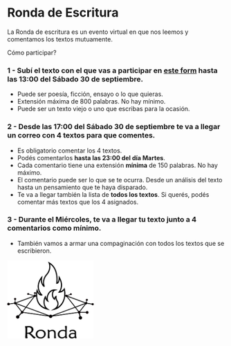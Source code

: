 # Ronda de Escritura

La Ronda de escritura es un evento virtual en que nos leemos y comentamos los textos mutuamente.

Cómo participar?

### 1 - Subí el texto con el que vas a participar en [este form](https://docs.google.com/forms/d/e/1FAIpQLSfBQSVFF_tLBaIyOuQz0EAuvLMUi-s2ynmmE2HXWmXRVCzfdA/viewform?usp=sf_link) hasta las 13:00 del Sábado 30 de septiembre.

- Puede ser poesía, ficción, ensayo o lo que quieras.
- Extensión máxima de 800 palabras. No hay mínimo.
- Puede ser un texto viejo o uno que escribas para la ocasión.

### 2 - Desde las 17:00 del Sábado 30 de septiembre te va a llegar un **correo** con **4 textos para que comentes**.

- Es obligatorio comentar los 4 textos.
- Podés comentarlos **hasta las 23:00 del día Martes**.
- Cada comentario tiene una extensión **mínima** de 150 palabras. No hay máximo.
- El comentario puede ser lo que se te ocurra. Desde un análisis del texto hasta un pensamiento que te haya disparado.
- Te va a llegar también la lista de **todos los textos**. Si querés, podés comentar más textos que los 4 asignados.

### 3 - Durante el Miércoles, te va a llegar tu texto junto a 4 comentarios como mínimo.

- También vamos a armar una compaginación con todos los textos que se escribieron.
  

<a href="index.md">
  <img src="logo_medium.png" alt="Logo" width="200" height="181">
</a>
